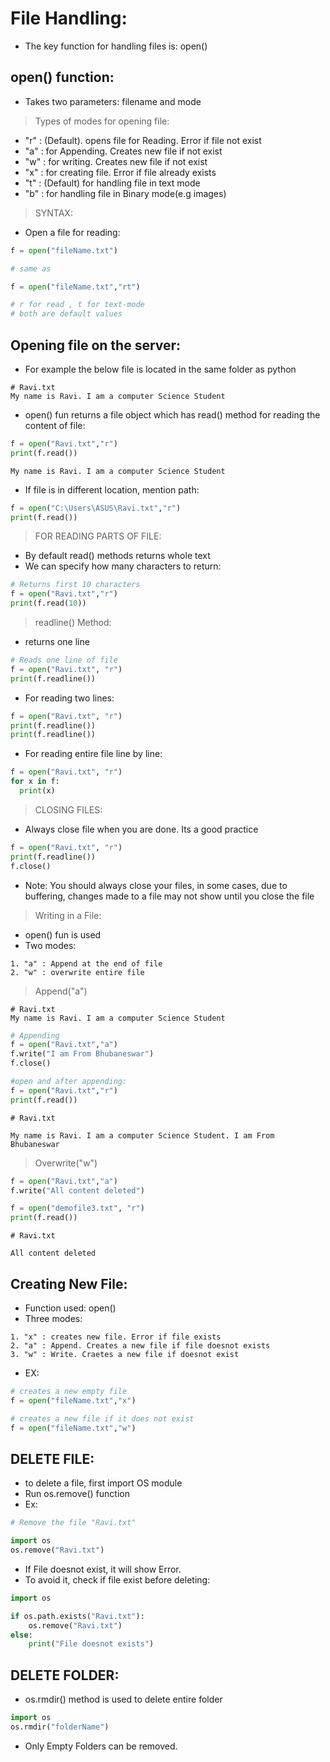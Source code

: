 # File Handling:

- The key function for handling files is: open()

## open() function:

- Takes two parameters: filename and mode

> Types of modes for opening file:

- "r" : (Default). opens file for Reading. Error if file not exist
- "a" : for Appending. Creates new file if not exist
- "w" : for writing. Creates new file if not exist
- "x" : for creating file. Error if file already exists
- "t" : (Default) for handling file in text mode
- "b" : for handling file in Binary mode(e.g images)

> SYNTAX:

- Open a file for reading:

```py
f = open("fileName.txt")

# same as

f = open("fileName.txt","rt")

# r for read , t for text-mode
# both are default values
```

## Opening file on the server:

- For example the below file is located in the same folder as python

```
# Ravi.txt
My name is Ravi. I am a computer Science Student
```

- open() fun returns a file object which has read() method for reading the content of file:

```py
f = open("Ravi.txt","r")
print(f.read())
```

```
My name is Ravi. I am a computer Science Student
```

- If file is in different location, mention path:

```py
f = open("C:\Users\ASUS\Ravi.txt","r")
print(f.read())
```

> FOR READING PARTS OF FILE:

- By default read() methods returns whole text
- We can specify how many characters to return:

```py
# Returns first 10 characters
f = open("Ravi.txt","r")
print(f.read(10))
```

> readline() Method:

- returns one line

```py
# Reads one line of file
f = open("Ravi.txt", "r")
print(f.readline())
```

- For reading two lines:

```py
f = open("Ravi.txt", "r")
print(f.readline())
print(f.readline())
```

- For reading entire file line by line:

```py
f = open("Ravi.txt", "r")
for x in f:
  print(x)
```

> CLOSING FILES:

- Always close file when you are done. Its a good practice

```py
f = open("Ravi.txt", "r")
print(f.readline())
f.close()
```

- Note: You should always close your files, in some cases, due to buffering, changes made to a file may not show until you close the file

> Writing in a File:

- open() fun is used
- Two modes:

```
1. "a" : Append at the end of file
2. "w" : overwrite entire file
```

> Append("a")

```
# Ravi.txt
My name is Ravi. I am a computer Science Student
```

```py
# Appending
f = open("Ravi.txt","a")
f.write("I am From Bhubaneswar")
f.close()

#open and after appending:
f = open("Ravi.txt","r")
print(f.read())
```

```
# Ravi.txt

My name is Ravi. I am a computer Science Student. I am From Bhubaneswar

```

> Overwrite("w")

```py
f = open("Ravi.txt","a")
f.write("All content deleted")

f = open("demofile3.txt", "r")
print(f.read())
```

```
# Ravi.txt

All content deleted
```

## Creating New File:

- Function used: open()
- Three modes:

```
1. "x" : creates new file. Error if file exists
2. "a" : Append. Creates a new file if file doesnot exists
3. "w" : Write. Craetes a new file if doesnot exist
```

- EX:

```py
# creates a new empty file
f = open("fileName.txt","x")
```

```py
# creates a new file if it does not exist
f = open("fileName.txt","w")
```

## DELETE FILE:

- to delete a file, first import OS module
- Run os.remove() function
- Ex:

```py
# Remove the file "Ravi.txt"

import os
os.remove("Ravi.txt")
```

- If File doesnot exist, it will show Error.
- To avoid it, check if file exist before deleting:

```py
import os

if os.path.exists("Ravi.txt"):
    os.remove("Ravi.txt")
else:
    print("File doesnot exists")
```

## DELETE FOLDER:

- os.rmdir() method is used to delete entire folder

```py
import os
os.rmdir("folderName")
```

- Only Empty Folders can be removed.
